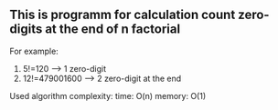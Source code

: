 ## This is programm for calculation count zero-digits at the end of n factorial

For example:
1) 5!=120 --> 1 zero-digit
2) 12!=479001600 --> 2 zero-digit at the end

Used algorithm complexity: 
time: O(n)
memory: O(1)
